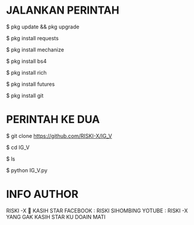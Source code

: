 # JALANKAN PERINTAH
$  pkg update && pkg upgrade

$  pkg install requests

$  pkg install mechanize

$  pkg install bs4

$  pkg install rich

$  pkg install futures

$  pkg install git

# PERINTAH KE DUA

$  git clone https://github.com/RISKI-X/IG_V

$  cd IG_V

$  ls

$  python IG_V.py



#  INFO AUTHOR

RISKI -X 🥰
KASIH STAR
FACEBOOK : RISKI SIHOMBING
YOTUBE : RISKI -X
YANG GAK KASIH STAR KU DOAIN MATI
